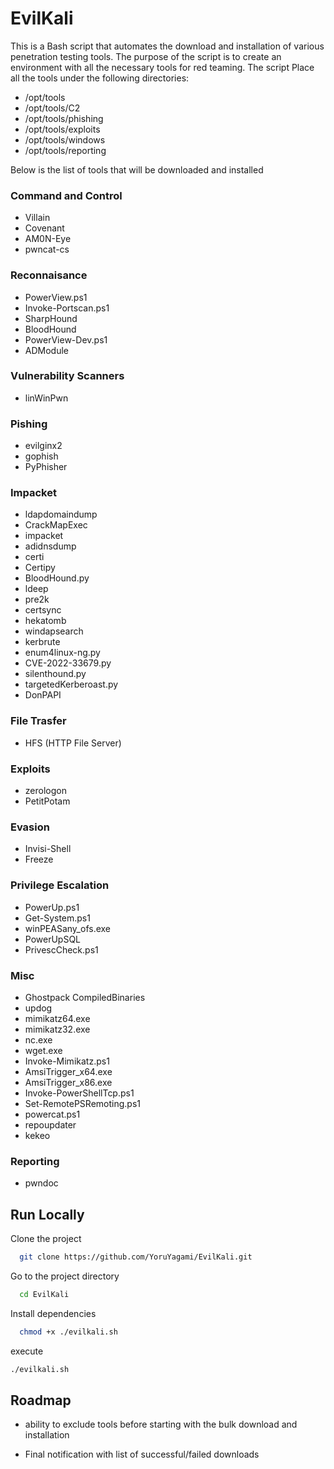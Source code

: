 # EvilKali

This is a Bash script that automates the download and installation of various penetration testing tools. 
The purpose of the script is to create an environment with all the necessary tools for red teaming. The script Place all the tools under the following directories: 

 - /opt/tools
 - /opt/tools/C2
 - /opt/tools/phishing
 - /opt/tools/exploits
 - /opt/tools/windows
 - /opt/tools/reporting

Below is the list of tools that will be downloaded and installed

### Command and Control
 - Villain
 - Covenant
 - AM0N-Eye
 - pwncat-cs
 
 ### Reconnaisance
 - PowerView.ps1
 - Invoke-Portscan.ps1
 - SharpHound
 - BloodHound
 - PowerView-Dev.ps1
 - ADModule
 
### Vulnerability Scanners
 - linWinPwn
 
### Pishing
 - evilginx2
 - gophish
 - PyPhisher

### Impacket
 - ldapdomaindump
 - CrackMapExec
 - impacket
 - adidnsdump
 - certi
 - Certipy
 - BloodHound.py
 - ldeep
 - pre2k
 - certsync
 - hekatomb
 - windapsearch
 - kerbrute
 - enum4linux-ng.py
 - CVE-2022-33679.py
 - silenthound.py
 - targetedKerberoast.py
 - DonPAPI

### File Trasfer
 - HFS (HTTP File Server)

### Exploits
 - zerologon
 - PetitPotam

### Evasion
 - Invisi-Shell
 - Freeze

### Privilege Escalation
 - PowerUp.ps1
 - Get-System.ps1
 - winPEASany_ofs.exe
 - PowerUpSQL
 - PrivescCheck.ps1
 
 ### Misc
 - Ghostpack CompiledBinaries
 - updog
 - mimikatz64.exe
 - mimikatz32.exe
 - nc.exe
 - wget.exe
 - Invoke-Mimikatz.ps1
 - AmsiTrigger_x64.exe
 - AmsiTrigger_x86.exe
 - Invoke-PowerShellTcp.ps1
 - Set-RemotePSRemoting.ps1
 - powercat.ps1
 - repoupdater
 - kekeo

### Reporting
 - pwndoc

## Run Locally

Clone the project

```bash
  git clone https://github.com/YoruYagami/EvilKali.git
```

Go to the project directory

```bash
  cd EvilKali
```

Install dependencies

```bash
  chmod +x ./evilkali.sh
```

execute 

```bash
./evilkali.sh
```

## Roadmap

- ability to exclude tools before starting with the bulk download and installation

- Final notification with list of successful/failed downloads

